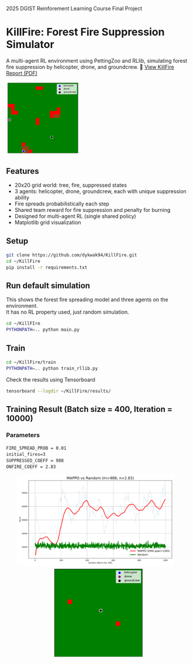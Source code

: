 2025 DGIST Reinforement Learning Course Final Project

# KillFire: Forest Fire Suppression Simulator

A multi-agent RL environment using PettingZoo and RLlib, simulating forest fire suppression by helicopter, drone, and groundcrew.
📄 [View KillFire Report (PDF)](docs/KillFire_Report.pdf)

<img src="image_dump/KillFire_screenshot.png" alt="KillFire Screenshot" width="200"/>

## Features

- 20x20 grid world: tree, fire, suppressed states
- 3 agents: helicopter, drone, groundcrew, each with unique suppression ability
- Fire spreads probabilistically each step
- Shared team reward for fire suppression and penalty for burning
- Designed for multi-agent RL (single shared policy)
- Matplotlib grid visualization

## Setup

```bash
git clone https://github.com/dykwak94/KillFire.git
cd ~/KillFire
pip install -r requirements.txt
```
## Run default simulation
This shows the forest fire spreading model and three agents on the environment.\
It has no RL property used, just random simulation.
```bash
cd ~/KillFIre
PYTHONPATH=.. python main.py
```
## Train 
```bash
cd ~/KillFire/train
PYTHONPATH=.. python train_rllib.py
```
Check the results using Tensorboard
```bash
tensorboard --logdir ~/KillFire/results/
```

## Training Result (Batch size = 400, Iteration = 10000)
### Parameters
`FIRE_SPREAD_PROB = 0.01`\
`initial_fires=3`\
`SUPPRESSED_COEFF = 988 `\
`ONFIRE_COEFF = 2.83`


<p align="center">
  <img src="Compare%20with%20Random_results/MAPPO%20vs%20Random%20%28m%3D988%2C%20n%3D2.83%29.png" alt="Comparison" height="250"/>
  &nbsp;&nbsp;&nbsp;
  <img src="image_dump/KillFire%20Demo.gif" alt="KillFire Demo" height="250"/>
</p>

